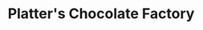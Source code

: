 ---
title: "Platter's Chocolate Factory"
url: /north-tonawanda/platters-chocolate-factory/
shop: chocolate
---